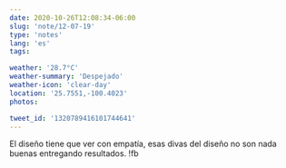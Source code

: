 ```yaml
---
date: 2020-10-26T12:08:34-06:00
slug: 'note/12-07-19'
type: 'notes'
lang: 'es'
tags:

weather: '28.7°C'
weather-summary: 'Despejado'
weather-icon: 'clear-day'
location: '25.7551,-100.4023'
photos:

tweet_id: '1320789416101744641'
---
```

El diseño tiene que ver con empatía, esas divas del diseño no son nada buenas entregando resultados. !fb